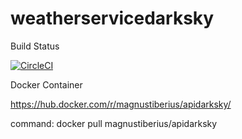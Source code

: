 # weatherservicedarksky

Build Status

[![CircleCI](https://circleci.com/gh/MagnusTiberius/weatherservicedarksky.svg?style=svg)](https://circleci.com/gh/MagnusTiberius/weatherservicedarksky)


Docker Container

https://hub.docker.com/r/magnustiberius/apidarksky/

command: docker pull magnustiberius/apidarksky

